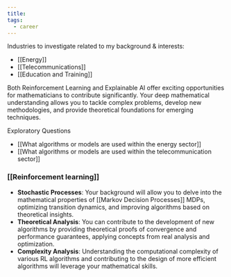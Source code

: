 ```yaml
---
title: 
tags:
  - career
---
```

Industries to investigate related to my background & interests:
- [[Energy]]
- [[Telecommunications]]
- [[Education and Training]]

Both Reinforcement Learning and Explainable AI offer exciting opportunities for mathematicians to contribute significantly. Your deep mathematical understanding allows you to tackle complex problems, develop new methodologies, and provide theoretical foundations for emerging techniques.

Exploratory Questions
- [[What algorithms or models are used within the energy sector]]
- [[What algorithms or models are used within the telecommunication sector]]

### [[Reinforcement learning]]

- **Stochastic Processes**: Your background will allow you to delve into the mathematical properties of [[Markov Decision Processes]] MDPs, optimizing transition dynamics, and improving algorithms based on theoretical insights.
- **Theoretical Analysis**: You can contribute to the development of new algorithms by providing theoretical proofs of convergence and performance guarantees, applying concepts from real analysis and optimization.
- **Complexity Analysis**: Understanding the computational complexity of various RL algorithms and contributing to the design of more efficient algorithms will leverage your mathematical skills.


